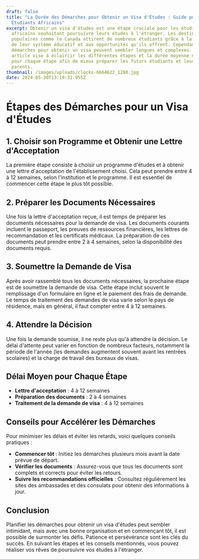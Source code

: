 ```yaml
---
draft: false
title: "La Durée des Démarches pour Obtenir un Visa d'Études : Guide pour les
  Étudiants Africains"
excerpt: Obtenir un visa d'études est une étape cruciale pour les étudiants
  africains souhaitant poursuivre leurs études à l'étranger. Les destinations
  populaires comme le Canada attirent de nombreux étudiants grâce à la qualité
  de leur système éducatif et aux opportunités qu'ils offrent. Cependant, les
  démarches pour obtenir un visa peuvent sembler longues et complexes. Cet
  article vise à éclaircir les différentes étapes et la durée moyenne nécessaire
  pour chaque étape afin de mieux préparer les futurs étudiants et leurs
  parents.
thumbnail: /images/uploads/clocks-6664622_1280.jpg
date: 2024-05-30T13:19:31.955Z
---
```

# Étapes des Démarches pour un Visa d'Études

## 1. Choisir son Programme et Obtenir une Lettre d'Acceptation

La première étape consiste à choisir un programme d'études et à obtenir une lettre d'acceptation de l'établissement choisi. Cela peut prendre entre 4 à 12 semaines, selon l'institution et le programme. Il est essentiel de commencer cette étape le plus tôt possible.

## 2. Préparer les Documents Nécessaires

Une fois la lettre d'acceptation reçue, il est temps de préparer les documents nécessaires pour la demande de visa. Les documents courants incluent le passeport, les preuves de ressources financières, les lettres de recommandation et les certificats médicaux. La préparation de ces documents peut prendre entre 2 à 4 semaines, selon la disponibilité des documents requis.

## 3. Soumettre la Demande de Visa

Après avoir rassemblé tous les documents nécessaires, la prochaine étape est de soumettre la demande de visa. Cette étape inclut souvent le remplissage d'un formulaire en ligne et le paiement des frais de demande. Le temps de traitement des demandes de visa varie selon le pays de résidence, mais en général, il faut compter entre 4 à 12 semaines.

## 4. Attendre la Décision

Une fois la demande soumise, il ne reste plus qu'à attendre la décision. Le délai d'attente peut varier en fonction de nombreux facteurs, notamment la période de l'année (les demandes augmentent souvent avant les rentrées scolaires) et la charge de travail des bureaux de visas.

## Délai Moyen pour Chaque Étape

* **Lettre d'acceptation** : 4 à 12 semaines
* **Préparation des documents** : 2 à 4 semaines
* **Traitement de la demande de visa** : 4 à 12 semaines

## Conseils pour Accélérer les Démarches

Pour minimiser les délais et éviter les retards, voici quelques conseils pratiques :

* **Commencer tôt** : Initiez les démarches plusieurs mois avant la date prévue de départ.
* **Vérifier les documents** : Assurez-vous que tous les documents sont complets et corrects pour éviter les retours.
* **Suivre les recommandations officielles** : Consultez régulièrement les sites des ambassades et des consulats pour obtenir des informations à jour.

## Conclusion

Planifier les démarches pour obtenir un visa d'études peut sembler intimidant, mais avec une bonne organisation et en commençant tôt, il est possible de surmonter les défis. Patience et persévérance sont les clés du succès. En suivant les étapes et les conseils mentionnés, vous pouvez réaliser vos rêves de poursuivre vos études à l'étranger.